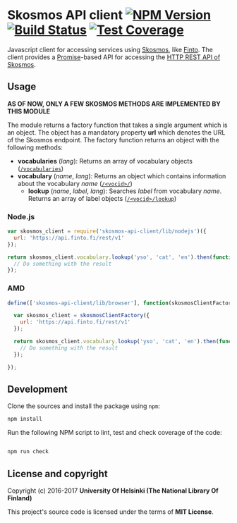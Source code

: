 # Skosmos API client [![NPM Version](https://img.shields.io/npm/v/skosmos-api-client.svg)](https://npmjs.org/package/skosmos-api-client) [![Build Status](https://travis-ci.org/NatLibFi/skosmos-api-client.svg)](https://travis-ci.org/NatLibFi/skosmos-api-client) [![Test Coverage](https://codeclimate.com/github/NatLibFi/skosmos-api-client/badges/coverage.svg)](https://codeclimate.com/github/NatLibFi/skosmos-api-client/coverage)

Javascript client for accessing services using [Skosmos](https://skosmos.org), like [Finto](https://finto.fi). The client provides a [Promise](https://developer.mozilla.org/en-US/docs/Web/JavaScript/Reference/Global_Objects/Promise)-based API for accessing the [HTTP REST API of Skosmos](https://github.com/NatLibFi/Skosmos/wiki/REST-API).

## Usage

**AS OF NOW, ONLY A FEW SKOSMOS METHODS ARE IMPLEMENTED BY THIS MODULE**

The module returns a factory function that takes a single argument which is an object. The object has a mandatory property **url** which denotes the URL of the Skosmos endpoint. The factory function returns an object with the following methods:

- **vocabularies** (*lang*): Returns an array of vocabulary objects ([`/vocabularies`](https://github.com/NatLibFi/Skosmos/wiki/REST-API#vocabularies))
- **vocabulary** (*name*, *lang*): Returns an object which contains information about the vocabulary *name* ([`/<vocid>/`](https://github.com/NatLibFi/Skosmos/wiki/REST-API#vocid))
  - **lookup** (*name*, *label*, *lang*): Searches *label* from vocabulary *name*. Returns an array of label objects ([`/<vocid>/lookup`](https://github.com/NatLibFi/Skosmos/wiki/REST-API#vocidlookup))

### Node.js

```js
var skosmos_client = require('skosmos-api-client/lib/nodejs')({
  url: 'https://api.finto.fi/rest/v1'
});

return skosmos_client.vocabulary.lookup('yso', 'cat', 'en').then(function(result) {
  // Do something with the result
});
```

### AMD
```js
define(['skosmos-api-client/lib/browser'], function(skosmosClientFactory) {

  var skosmos_client = skosmosClientFactory({
    url: 'https://api.finto.fi/rest/v1'
  });

  return skosmos_client.vocabulary.lookup('yso', 'cat', 'en').then(function(result) {
    // Do something with the result
  });

});

```

## Development 

Clone the sources and install the package using `npm`:

```sh
npm install
```

Run the following NPM script to lint, test and check coverage of the code:

```javascript

npm run check

```

## License and copyright

Copyright (c) 2016-2017 **University Of Helsinki (The National Library Of Finland)**

This project's source code is licensed under the terms of **MIT License**.
